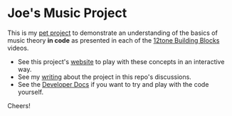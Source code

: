 # Joe's Music Project

This is my [pet project](https://github.com/jdhenke/music/discussions/2) to demonstrate an understanding of the basics of music theory **in code** as presented in each of the [12tone Building Blocks](https://www.youtube.com/watch?v=xTOOWe_yLwY&list=PLMvVESrbjBWplAcg3pG0TesncGT7qvO06) videos.

- See this project's [website](https://joe-music.herokuapp.com/) to play with these concepts in an interactive way.
- See my [writing](https://github.com/jdhenke/music/discussions) about the project in this repo's discussions.
- See the [Developer Docs](DEVELOPER.md) if you want to try and play with the code yourself.

Cheers!
